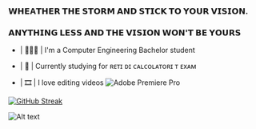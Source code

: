 ### 𝗪𝗛𝗘A𝗧𝗛𝗘𝗥 𝗧𝗛𝗘 𝗦𝗧𝗢𝗥𝗠 𝗔𝗡𝗗 𝗦𝗧𝗜𝗖𝗞 𝗧𝗢 𝗬𝗢𝗨𝗥 𝗩𝗜𝗦𝗜𝗢𝗡.
### 𝗔𝗡𝗬𝗧𝗛𝗜𝗡𝗚 𝗟𝗘𝗦𝗦 𝗔𝗡𝗗 𝗧𝗛𝗘 𝗩𝗜𝗦𝗜𝗢𝗡 𝗪𝗢𝗡'𝗧 𝗕𝗘 𝗬𝗢𝗨𝗥𝗦

- | 👨🏻‍💻 | I'm a Computer Engineering Bachelor student

- | 📖 | Currently studying for ʀᴇᴛɪ ᴅɪ ᴄᴀʟᴄᴏʟᴀᴛᴏʀɪ ᴛ ᴇxᴀᴍ

- | 🎞️ | I love editing videos ![Adobe Premiere Pro](https://img.shields.io/badge/Adobe%20Premiere%20Pro-9999FF.svg?style=for-the-badge&logo=Adobe%20Premiere%20Pro&logoColor=white)

[![GitHub Streak](http://github-readme-streak-stats.herokuapp.com?user=alelado01&theme=dark&mode=weekly)](https://git.io/streak-stats)

![Alt text](https://spotify-recently-played-readme.vercel.app/api?user=alelado01-it&count=2)



